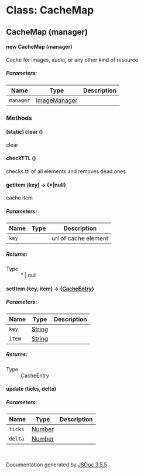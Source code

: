 # Class: CacheMap

## CacheMap (manager)

#### new CacheMap (manager)

Cache for images, audio, or any other kind of resource

##### Parameters:

| Name | Type | Description |
| --- | --- | --- |
| `manager` | [ImageManager](ImageManager.md) |  |

<dl>
</dl>

### Methods

#### (static) clear ()

clear
<dl>
</dl>

#### checkTTL ()

checks ttl of all elements and removes dead ones
<dl>
</dl>

#### getItem (key) → {*|null}

cache item

##### Parameters:

| Name | Type | Description |
| --- | --- | --- |
| `key` |  | url of cache element |

<dl>
</dl>

##### Returns:

<dl>
                <dt> Type </dt>
                <dd>
                    <span>*</span> | <span>null</span>
                </dd>
            </dl>

#### setItem (key, item) → {[CacheEntry](CacheEntry.md)}

##### Parameters:

| Name | Type | Description |
| --- | --- | --- |
| `key` | [String](String.md) |  |
| `item` | [String](String.md) |  |

<dl>
</dl>

##### Returns:

<dl>
                <dt> Type </dt>
                <dd>
                    <span><a>CacheEntry</a></span>
                </dd>
            </dl>

#### update (ticks, delta)

##### Parameters:

| Name | Type | Description |
| --- | --- | --- |
| `ticks` | [Number](Number.md) |  |
| `delta` | [Number](Number.md) |  |

<dl>
</dl>
 <br>

  Documentation generated by [JSDoc 3.5.5](https://github.com/jsdoc3/jsdoc)
